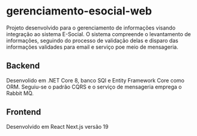 # gerenciamento-esocial-web
Projeto desenvolvido para o gerenciamento de informações visando integração ao sistema E-Social. O sistema compreende o levantamento de informações, seguindo do processo de validação delas e disparo das informações validades para email e serviço poe meio de mensageria.

## Backend
Desenvolido em .NET Core 8, banco SQl e Entity Framework Core como ORM. Seguiu-se o padrão CQRS e o serviço de mensageria emprega o Rabbit MQ.
## Frontend
Desenvolvido em React Next.js versão 19
